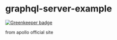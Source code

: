 # graphql-server-example

[![Greenkeeper badge](https://badges.greenkeeper.io/xiechao06/graphql-server-example.svg)](https://greenkeeper.io/)

from apollo official site

